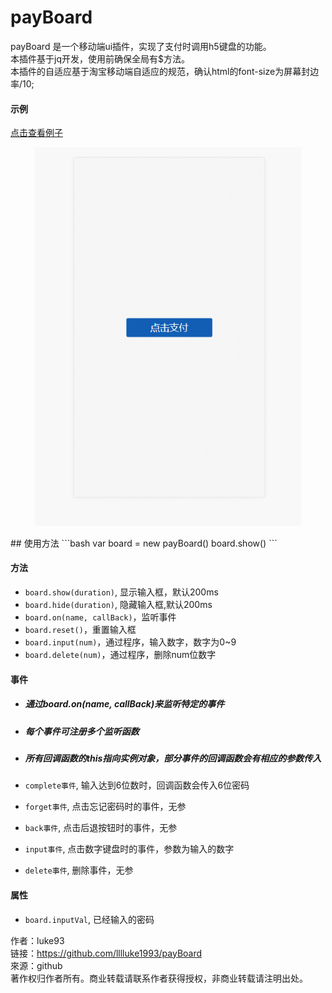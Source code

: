 # payBoard
payBoard 是一个移动端ui插件，实现了支付时调用h5键盘的功能。  
本插件基于jq开发，使用前确保全局有$方法。  
本插件的自适应基于淘宝移动端自适应的规范，确认html的font-size为屏幕封边率/10;
#### 示例
[点击查看例子](./index.html)

<p align="center">
  <img src="./example.gif" width="426" />
</p>
## 使用方法
```bash
var board = new payBoard() 
board.show()
```


#### 方法

* `board.show(duration)`, 显示输入框，默认200ms
* `board.hide(duration)`, 隐藏输入框,默认200ms
* `board.on(name, callBack)`，监听事件
* `board.reset()`，重置输入框
* `board.input(num)`，通过程序，输入数字，数字为0~9
* `board.delete(num)`，通过程序，删除num位数字


#### 事件
* ##### 通过board.on(name, callBack)来监听特定的事件
* ##### 每个事件可注册多个监听函数
* ##### 所有回调函数的this指向实例对象，部分事件的回调函数会有相应的参数传入

* `complete事件`, 输入达到6位数时，回调函数会传入6位密码
* `forget事件`, 点击忘记密码时的事件，无参
* `back事件`, 点击后退按钮时的事件，无参
* `input事件`, 点击数字键盘时的事件，参数为输入的数字
* `delete事件`, 删除事件，无参


#### 属性

* `board.inputVal`, 已经输入的密码

作者：luke93  
链接：https://github.com/lllluke1993/payBoard  
來源：github  
著作权归作者所有。商业转载请联系作者获得授权，非商业转载请注明出处。
